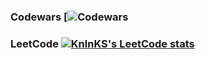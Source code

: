 ### Codewars [![Codewars](https://github.r2v.ch/codewars?user=SarggUngart&hide_clan=true)

### LeetCode [![KnlnKS's LeetCode stats](https://leetcode-stats-six.vercel.app/?username=SarggUngart&theme=dark)](https://github.com/KnlnKS/leetcode-stats)




